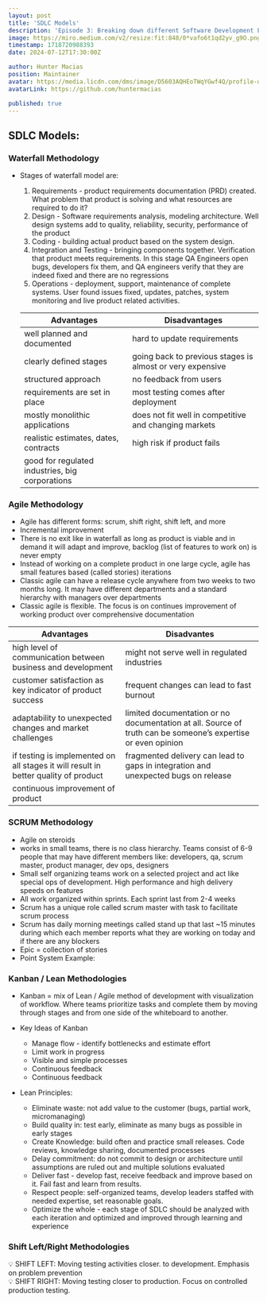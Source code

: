 ```yaml
---
layout: post
title: 'SDLC Models'
description: 'Episode 3: Breaking down different Software Development Lifecycle Models'
image: https://miro.medium.com/v2/resize:fit:848/0*vafo6t1qd2yv_g9O.png
timestamp: 1718720988393
date: 2024-07-12T17:30:00Z

author: Hunter Macias
position: Maintainer
avatar: https://media.licdn.com/dms/image/D5603AQHEoTWqYGwf4Q/profile-displayphoto-shrink_200_200/0/1712502758289?e=2147483647&v=beta&t=VxzuymWP5oP6ckzi5yzhonKYr9AsDtZnD81oO45-nXo
avatarLink: https://github.com/huntermacias

published: true
---
```



## SDLC Models:

### Waterfall Methodology

- Stages of waterfall model are:
    1. Requirements - product requirements documentation (PRD) created. What problem that product is solving and what resources are required to do it? 
    2. Design - Software requirements analysis, modeling architecture. Well design systems add to quality, reliability, security, performance of the product
    3. Coding - building actual product based on the system design.
    4. Integration and Testing - bringing components together.  Verification that product meets requirements. In this stage QA Engineers open bugs, developers fix them, and QA engineers verify that they are indeed fixed and there are no regressions
    5. Operations - deployment, support, maintenance of complete systems. User found issues fixed, updates, patches, system monitoring and live product related activities. 
    
    | Advantages | Disadvantages |
    | --- | --- |
    | well planned and documented | hard to update requirements |
    | clearly defined stages | going back to previous stages is almost or very expensive |
    | structured approach | no feedback from users |
    | requirements are set in place | most testing comes after deployment |
    | mostly monolithic applications | does not fit well in competitive and changing markets |
    | realistic estimates, dates, contracts | high risk if product fails |
    | good for regulated industries, big corporations |  |

### Agile Methodology

- Agile has different forms: scrum, shift right, shift left, and more
- Incremental improvement
- There is no exit like in waterfall as long as product is viable and in demand it will adapt and improve, backlog (list of features to work on) is never empty
- Instead of working on a complete product in one large cycle, agile has small features based (called stories) iterations
- Classic agile can have a release cycle anywhere from two weeks to two months long. It may have different departments and a standard hierarchy with managers over departments
- Classic agile is flexible. The focus is on continues improvement of working product over comprehensive documentation



| Advantages | Disadvantes |
| --- | --- |
| high level of communication between business and development | might not serve well in regulated industries |
| customer satisfaction as key indicator of product success | frequent changes can lead to fast burnout  |
| adaptability to unexpected changes and market challenges | limited documentation or no documentation at all. Source of truth can be someone’s expertise or even opinion |
| if testing is implemented on all stages it will result in better quality of product | fragmented delivery can lead to gaps in integration and unexpected bugs on release |
| continuous improvement of product |  |

### SCRUM Methodology

- Agile on steroids
- works in small teams, there is no class hierarchy. Teams consist of 6-9 people that may have different members like: developers, qa, scrum master, product manager, dev ops, designers
- Small self organizing teams work on a selected project and act like special ops of development. High performance and high delivery speeds on features
- All work organized within sprints. Each sprint last from 2-4 weeks
- Scrum has a unique role called scrum master with task to facilitate scrum process
- Scrum has daily morning meetings called stand up that last ~15 minutes during which each member reports what they are working on today and if there are any blockers
- Epic = collection of stories
- Point System Example:


### Kanban / Lean Methodologies

- Kanban = mix of Lean / Agile method of development with visualization of workflow. Where teams prioritize tasks and complete them by moving through stages and from one side of the whiteboard to another.
- Key Ideas of Kanban
    - Manage flow - identify bottlenecks and estimate effort
    - Limit work in progress
    - Visible and simple processes
    - Continuous feedback
    - Continuous feedback

- Lean Principles:
    - Eliminate waste: not add value to the customer (bugs, partial work, micromanaging)
    - Build quality in: test early, eliminate as many bugs as possible in early stages
    - Create Knowledge: build often and practice small releases. Code reviews, knowledge sharing, documented processes
    - Delay commitment: do not commit to design or architecture until assumptions are ruled out and multiple solutions evaluated
    - Deliver fast - develop fast, receive feedback and improve based on it. Fail fast and learn from results.
    - Respect people: self-organized teams, develop leaders staffed with needed expertise, set reasonable goals.
    - Optimize the whole - each stage of SDLC should be analyzed with each iteration and optimized and improved through learning and experience

### Shift Left/Right Methodologies

<aside>
💡 SHIFT LEFT: Moving testing activities closer. to development. Emphasis on problem prevention

</aside>

<aside>
💡 SHIFT RIGHT: Moving testing closer to production. Focus on controlled production testing.

</aside>